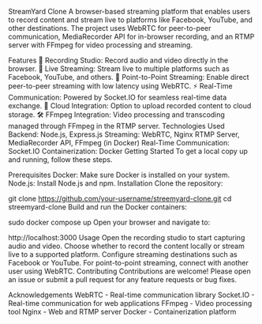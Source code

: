 StreamYard Clone
A browser-based streaming platform that enables users to record content and stream live to platforms like Facebook, YouTube, and other destinations. The project uses WebRTC for peer-to-peer communication, MediaRecorder API for in-browser recording, and an RTMP server with FFmpeg for video processing and streaming.

Features
🎥 Recording Studio: Record audio and video directly in the browser.
📡 Live Streaming: Stream live to multiple platforms such as Facebook, YouTube, and others.
🔄 Point-to-Point Streaming: Enable direct peer-to-peer streaming with low latency using WebRTC.
⚡ Real-Time Communication: Powered by Socket.IO for seamless real-time data exchange.
📁 Cloud Integration: Option to upload recorded content to cloud storage.
🛠️ FFmpeg Integration: Video processing and transcoding managed through FFmpeg in the RTMP server.
Technologies Used
Backend: Node.js, Express.js
Streaming: WebRTC, Nginx RTMP Server, MediaRecorder API, FFmpeg (in Docker)
Real-Time Communication: Socket.IO
Containerization: Docker
Getting Started
To get a local copy up and running, follow these steps.

Prerequisites
Docker: Make sure Docker is installed on your system.
Node.js: Install Node.js and npm.
Installation
Clone the repository:

git clone https://github.com/your-username/streemyard-clone.git
cd streemyard-clone
Build and run the Docker containers:

sudo docker compose up
Open your browser and navigate to:

http://localhost:3000
Usage
Open the recording studio to start capturing audio and video.
Choose whether to record the content locally or stream live to a supported platform.
Configure streaming destinations such as Facebook or YouTube.
For point-to-point streaming, connect with another user using WebRTC.
Contributing
Contributions are welcome! Please open an issue or submit a pull request for any feature requests or bug fixes.

Acknowledgements
WebRTC - Real-time communication library
Socket.IO - Real-time communication for web applications
FFmpeg - Video processing tool
Nginx - Web and RTMP server
Docker - Containerization platform